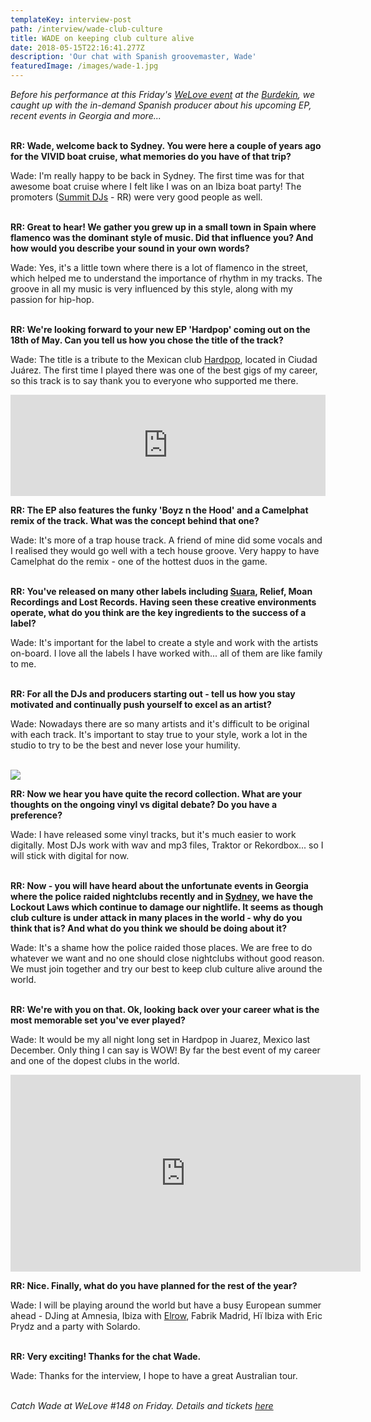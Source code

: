 ```yaml
---
templateKey: interview-post
path: /interview/wade-club-culture
title: WADE on keeping club culture alive
date: 2018-05-15T22:16:41.277Z
description: 'Our chat with Spanish groovemaster, Wade'
featuredImage: /images/wade-1.jpg
---
```

_Before his performance at this Friday's [WeLove event](https://www.ravereviewz.net/Event/WeLove-148-Wade-Fernando-Mesa-Darlinghurst/264) at the [Burdekin](https://www.ravereviewz.net/Venue/Burdekin-Hotel/27), we caught up with the in-demand Spanish producer about his upcoming EP, recent events in Georgia and more..._
<br><br>

**RR: Wade, welcome back to Sydney. You were here a couple of years ago for the VIVID boat cruise, what memories do you have of that trip?**

Wade: I'm really happy to be back in Sydney. The first time was for that awesome boat cruise where I felt like I was on an Ibiza boat party! The promoters ([Summit DJs](https://www.ravereviewz.net/Promoter/Summit-DJs/239) - RR) were very good people as well.
<br><br> 

**RR: Great to hear! We gather you grew up in a small town in Spain where flamenco was the dominant style of music. Did that influence you? And how would you describe your sound in your own words?**

Wade: Yes, it's a little town where there is a lot of flamenco in the street, which helped me to understand the importance of rhythm in my tracks. The groove in all my music is very influenced by this style, along with my passion for hip-hop.
<br><br> 

**RR: We're looking forward to your new EP 'Hardpop' coming out on the 18th of May. Can you tell us how you chose the title of the track?**

Wade: The title is a tribute to the Mexican club [Hardpop](https://www.facebook.com/HardpopJuarez/), located in Ciudad Juárez. The first time I played there was one of the best gigs of my career, so this track is to say thank you to everyone who supported me there. 
<br> 

<iframe src="https://embed.beatport.com/?id=10495923&type=track" width="100%" height="162" frameborder="0" scrolling="no" style="max-width:600px;"></iframe>

**RR: The EP also features the funky 'Boyz n the Hood' and a Camelphat remix of the track. What was the concept behind that one?**

Wade: It's more of a trap house track. A friend of mine did some vocals and I realised they would go well with a tech house groove. Very happy to have Camelphat do the remix - one of the hottest duos in the game.
<br><br> 

**RR: You've released on many other labels including [Suara](https://www.facebook.com/suaramusic/), Relief, Moan Recordings and Lost Records. Having seen these creative environments operate, what do you think are the key ingredients to the success of a label?**

Wade: It's important for the label to create a style and work with the artists on-board. I love all the labels I have worked with... all of them are like family to me.
<br><br> 

**RR: For all the DJs and producers starting out - tell us how you stay motivated and continually push yourself to excel as an artist?**

Wade: Nowadays there are so many artists and it's difficult to be original with each track. It's important to stay true to your style, work a lot in the studio to try to be the best and never lose your humility.
<br><br> 

![](/images/wade-4.jpg)

**RR: Now we hear you have quite the record collection. What are your thoughts on the ongoing vinyl vs digital debate? Do you have a preference?**

Wade: I have released some vinyl tracks, but it's much easier to work digitally. Most DJs work with wav and mp3 files, Traktor or Rekordbox... so I will stick with digital for now. 
<br><br>  

**RR: Now - you will have heard about the unfortunate events in Georgia where the police raided nightclubs recently and in [Sydney](https://www.ravereviewz.net/Events-Location/Sydney), we have the Lockout Laws which continue to damage our nightlife. It seems as though club culture is under attack in many places in the world - why do you think that is? And what do you think we should be doing about it?**

Wade: It's a shame how the police raided those places. We are free to do whatever we want and no one should close nightclubs without good reason. We must join together and try our best to keep club culture alive around the world.
<br><br> 

**RR: We're with you on that. Ok, looking back over your career what is the most memorable set you've ever played?**

Wade: It would be my all night long set in Hardpop in Juarez, Mexico last December. Only thing I can say is WOW! By far the best event of my career and one of the dopest clubs in the world.
<br>

<iframe width="560" height="315" src="https://www.youtube.com/embed/8FfHL0s_uVM" frameborder="0" allow="autoplay; encrypted-media" allowfullscreen></iframe> 

**RR: Nice. Finally, what do you have planned for the rest of the year?**

Wade: I will be playing around the world but have a busy European summer ahead - DJing at Amnesia, Ibiza with [Elrow](https://www.facebook.com/elrowofficial/), Fabrik Madrid, Hï Ibiza with Eric Prydz and a party with Solardo.
<br><br> 

**RR: Very exciting! Thanks for the chat Wade.**

Wade: Thanks for the interview, I hope to have a great Australian tour.
<br><br>

_Catch Wade at WeLove #148 on Friday. Details and tickets [here](https://www.ravereviewz.net/Event/WeLove-148-Wade-Fernando-Mesa-Darlinghurst/264)_
